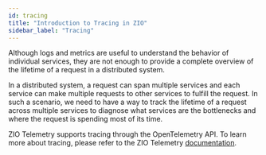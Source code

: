 ```yaml
---
id: tracing
title: "Introduction to Tracing in ZIO"
sidebar_label: "Tracing"
---
```


Although logs and metrics are useful to understand the behavior of individual services, they are not enough to provide a complete overview of the lifetime of a request in a distributed system.

In a distributed system, a request can span multiple services and each service can make multiple requests to other services to fulfill the request. In such a scenario, we need to have a way to track the lifetime of a request across multiple services to diagnose what services are the bottlenecks and where the request is spending most of its time.

ZIO Telemetry supports tracing through the OpenTelemetry API. To learn more about tracing, please refer to the ZIO Telemetry [documentation](../../ecosystem/officials/zio-telemetry.md).
